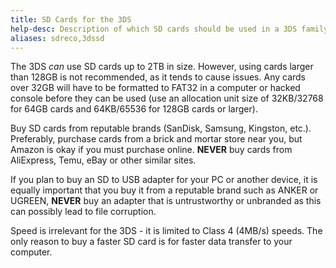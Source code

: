 ```yaml
---
title: SD Cards for the 3DS
help-desc: Description of which SD cards should be used in a 3DS family console
aliases: sdreco,3dssd
---
```


The 3DS *can* use SD cards up to 2TB in size. However, using cards larger than 128GB is not recommended, as it tends to cause issues. Any cards over 32GB will have to be formatted to FAT32 in a computer or hacked console before they can be used (use an allocation unit size of 32KB/32768 for 64GB cards and 64KB/65536 for 128GB cards or larger).

Buy SD cards from reputable brands (SanDisk, Samsung, Kingston, etc.). Preferably, purchase cards from a brick and mortar store near you, but Amazon is okay if you must purchase online. __**NEVER**__ buy cards from AliExpress, Temu, eBay or other similar sites.

If you plan to buy an SD to USB adapter for your PC or another device, it is equally important that you buy it from a reputable brand such as ANKER or UGREEN, __**NEVER**__ buy an adapter that is untrustworthy or unbranded as this can possibly lead to file corruption.

Speed is irrelevant for the 3DS - it is limited to Class 4 (4MB/s) speeds. The only reason to buy a faster SD card is for faster data transfer to your computer.

